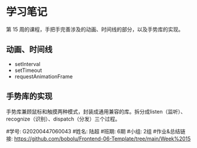 # 学习笔记
第 15 周的课程，手把手完善涉及的动画、时间线的部分，以及手势库的实现。


## 动画、时间线
- setInterval
- setTimeout
- requestAnimationFrame 

## 手势库的实现
手势库兼顾鼠标和触摸两种模式，封装成通用兼容的库。拆分成listen（监听）、recognize（识别）、dispatch（分发）三个过程。

#学号: G20200447060043
#姓名: 陆超
#班期: 6期
#小组: 2组
#作业&总结链接: https://github.com/bobolu/Frontend-06-Template/tree/main/Week%2015

